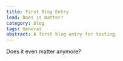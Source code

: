 ```yaml
---
title: First Blog Entry
lead: Does it matter?
category: blog
tags: General
abstract: A first blog entry for testing.
---
```


Does it even matter anymore?
